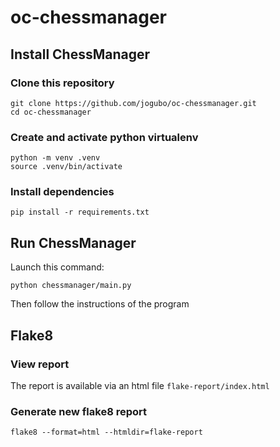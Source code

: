 # oc-chessmanager

## Install ChessManager

### Clone this repository
```
git clone https://github.com/jogubo/oc-chessmanager.git
cd oc-chessmanager
```

### Create and activate python virtualenv
```
python -m venv .venv
source .venv/bin/activate
```

### Install dependencies
```
pip install -r requirements.txt
```

##  Run ChessManager
Launch this command:
```
python chessmanager/main.py
```
Then follow the instructions of the program

## Flake8
### View report
The report  is available via  an html file
`flake-report/index.html`

### Generate new flake8 report
```
flake8 --format=html --htmldir=flake-report
```
